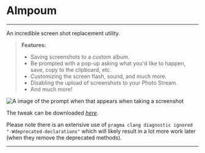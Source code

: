 Almpoum
=====================

----------

An incredible screen shot replacement utility. 

> **Features:**
> 
> - Saving screenshots to a custom album.
> - Be prompted with a pop-up asking what you'd like to happen, save, copy to the clipboard, etc.
> - Customizing the screen flash, sound, and much more.
> - Disabling the upload of screenshots to your Photo Stream.
> - And much more!

![A image of the prompt when that appears when taking a screenshot][1]

The tweak can be downloaded *[here][3]*.


Please note there is an extensive use of `pragma clang diagnostic ignored "-Wdeprecated-declarations"` which will likely result in a lot more work later (when they remove the deprecated methods).

----------


  [1]: http://moreinfo.thebigboss.org/moreinfo/almpoum3.jpg
  [2]: http://moreinfo.thebigboss.org/moreinfo/almpoum1.jpg
  [3]: http://moreinfo.thebigboss.org/moreinfo/depiction.php?file=almpoumDp
